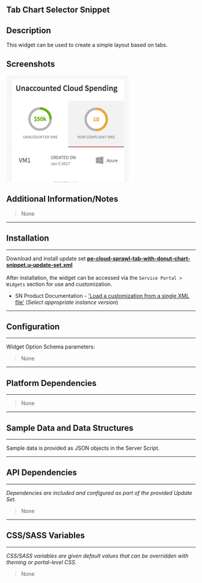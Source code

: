 ## Tab Chart Selector Snippet

## Description

This widget can be used to create a simple layout based on tabs.

## Screenshots
![alt text](../images/pe-tab-chart-selector.png "Tab Chart Selector")

## Additional Information/Notes 
> None
---
## Installation
---
Download and install update set **[pe-cloud-sprawl-tab-with-donut-chart-snippet.u-update-set.xml](pe-cloud-sprawl-tab-with-donut-chart-snippet.u-update-set.xml)** <br/><br/>
After installation, the widget can be accessed via the `Service Portal > Widgets` section for use and customization.<br/>
* SN Product Documentation - ['Load a customization from a single XML file'](https://docs.servicenow.com/search?q=Load+a+customization+from+a+single+XML+file)   (<i>Select appropriate instance version</i>)
---
## Configuration
---
Widget Option Schema parameters:
> None
---
## Platform Dependencies
---
> None
---
## Sample Data and Data Structures
---
Sample data is provided as JSON objects in the Server Script.

---
## API Dependencies
---
<i>Dependencies are included and configured as part of the provided Update Set.</i>
> None
---
## CSS/SASS Variables
---
_CSS/SASS variables are given default values that can be overridden with theming or portal-level CSS._
> None